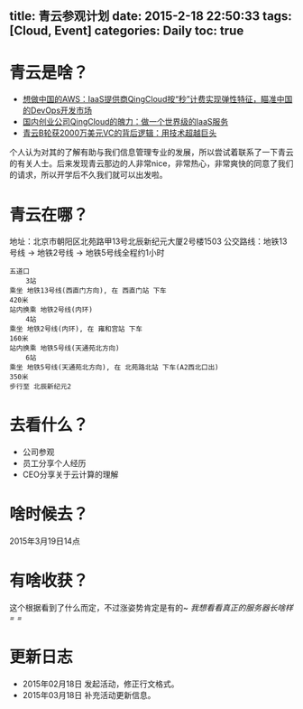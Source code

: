title: 青云参观计划
date: 2015-2-18 22:50:33
tags: [Cloud, Event]
categories: Daily
toc: true
---
# 青云是啥？
- [想做中国的AWS：IaaS提供商QingCloud按“秒”计费实现弹性特征，瞄准中国的DevOps开发市场](http://www.36kr.com/p/204836.html)
- [国内创业公司QingCloud的魄力：做一个世界级的IaaS服务](http://www.csdn.net/article/2013-08-20/2816631-IaaS-QingCloud)
- [青云B轮获2000万美元VC的背后逻辑：用技术超越巨头](http://capital.chinaventure.com.cn/11/7/1389263145.shtml)

个人认为对其的了解有助与我们信息管理专业的发展，所以尝试着联系了一下青云的有关人士。后来发现青云那边的人非常nice，非常热心，非常爽快的同意了我们的请求，所以开学后不久我们就可以出发啦。

# 青云在哪？
地址：北京市朝阳区北苑路甲13号北辰新纪元大厦2号楼1503
公交路线：地铁13号线 → 地铁2号线 → 地铁5号线全程约1小时

```
五道口
 	3站
乘坐 地铁13号线(西直门方向), 在 西直门站 下车
420米
站内换乘 地铁2号线(内环)
 	4站
乘坐 地铁2号线(内环), 在 雍和宫站 下车
160米
站内换乘 地铁5号线(天通苑北方向)
 	6站
乘坐 地铁5号线(天通苑北方向), 在 北苑路北站 下车(A2西北口出)
350米
步行至 北辰新纪元2

```

# 去看什么？
- 公司参观
- 员工分享个人经历
- CEO分享关于云计算的理解

# 啥时候去？
2015年3月19日14点

# 有啥收获？
这个根据看到了什么而定，不过涨姿势肯定是有的~
*我想看看真正的服务器长啥样= =*

# 更新日志
- 2015年02月18日 发起活动，修正行文格式。
- 2015年03月18日 补充活动更新信息。